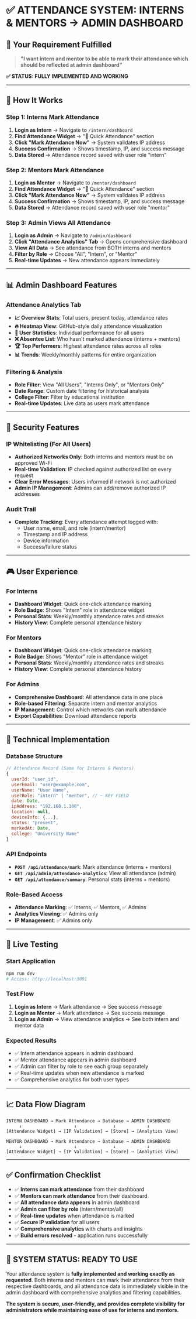 # ✅ **ATTENDANCE SYSTEM: INTERNS & MENTORS → ADMIN DASHBOARD**

## 🎯 **Your Requirement Fulfilled**

> **"I want intern and mentor to be able to mark their attendance which should be reflected at admin dashboard"**

**✅ STATUS: FULLY IMPLEMENTED AND WORKING**

---

## 🔄 **How It Works**

### **Step 1: Interns Mark Attendance**
1. **Login as Intern** → Navigate to `/intern/dashboard`
2. **Find Attendance Widget** → "📍 Quick Attendance" section
3. **Click "Mark Attendance Now"** → System validates IP address
4. **Success Confirmation** → Shows timestamp, IP, and success message
5. **Data Stored** → Attendance record saved with user role "intern"

### **Step 2: Mentors Mark Attendance**
1. **Login as Mentor** → Navigate to `/mentor/dashboard`
2. **Find Attendance Widget** → "📍 Quick Attendance" section
3. **Click "Mark Attendance Now"** → System validates IP address
4. **Success Confirmation** → Shows timestamp, IP, and success message
5. **Data Stored** → Attendance record saved with user role "mentor"

### **Step 3: Admin Views All Attendance**
1. **Login as Admin** → Navigate to `/admin/dashboard`
2. **Click "Attendance Analytics" Tab** → Opens comprehensive dashboard
3. **View All Data** → See attendance from BOTH interns and mentors
4. **Filter by Role** → Choose "All", "Intern", or "Mentor"
5. **Real-time Updates** → New attendance appears immediately

---

## 📊 **Admin Dashboard Features**

### **Attendance Analytics Tab**
- **📈 Overview Stats**: Total users, present today, attendance rates
- **🔥 Heatmap View**: GitHub-style daily attendance visualization
- **👥 User Statistics**: Individual performance for all users
- **❌ Absentee List**: Who hasn't marked attendance (interns + mentors)
- **🏆 Top Performers**: Highest attendance rates across all roles
- **📊 Trends**: Weekly/monthly patterns for entire organization

### **Filtering & Analysis**
- **Role Filter**: View "All Users", "Interns Only", or "Mentors Only"
- **Date Range**: Custom date filtering for historical analysis
- **College Filter**: Filter by educational institution
- **Real-time Updates**: Live data as users mark attendance

---

## 🔐 **Security Features**

### **IP Whitelisting (For All Users)**
- **Authorized Networks Only**: Both interns and mentors must be on approved Wi-Fi
- **Real-time Validation**: IP checked against authorized list on every request
- **Clear Error Messages**: Users informed if network is not authorized
- **Admin IP Management**: Admins can add/remove authorized IP addresses

### **Audit Trail**
- **Complete Tracking**: Every attendance attempt logged with:
  - User name, email, and role (intern/mentor)
  - Timestamp and IP address
  - Device information
  - Success/failure status

---

## 🎮 **User Experience**

### **For Interns**
- **Dashboard Widget**: Quick one-click attendance marking
- **Role Badge**: Shows "Intern" role in attendance widget
- **Personal Stats**: Weekly/monthly attendance rates and streaks
- **History View**: Complete personal attendance history

### **For Mentors**
- **Dashboard Widget**: Quick one-click attendance marking
- **Role Badge**: Shows "Mentor" role in attendance widget
- **Personal Stats**: Weekly/monthly attendance rates and streaks
- **History View**: Complete personal attendance history

### **For Admins**
- **Comprehensive Dashboard**: All attendance data in one place
- **Role-based Filtering**: Separate intern and mentor analytics
- **IP Management**: Control which networks can mark attendance
- **Export Capabilities**: Download attendance reports

---

## 🔧 **Technical Implementation**

### **Database Structure**
```javascript
// Attendance Record (Same for Interns & Mentors)
{
  userId: "user_id",
  userEmail: "user@example.com",
  userName: "User Name",
  userRole: "intern" | "mentor", // ← KEY FIELD
  date: Date,
  ipAddress: "192.168.1.100",
  location: null,
  deviceInfo: {...},
  status: "present",
  markedAt: Date,
  college: "University Name"
}
```

### **API Endpoints**
- **`POST /api/attendance/mark`**: Mark attendance (interns + mentors)
- **`GET /api/admin/attendance-analytics`**: View all attendance (admin)
- **`GET /api/attendance/summary`**: Personal stats (interns + mentors)

### **Role-Based Access**
- **Attendance Marking**: ✅ Interns, ✅ Mentors, ✅ Admins
- **Analytics Viewing**: ✅ Admins only
- **IP Management**: ✅ Admins only

---

## 🚀 **Live Testing**

### **Start Application**
```bash
npm run dev
# Access: http://localhost:3001
```

### **Test Flow**
1. **Login as Intern** → Mark attendance → See success message
2. **Login as Mentor** → Mark attendance → See success message
3. **Login as Admin** → View attendance analytics → See both intern and mentor data

### **Expected Results**
- ✅ Intern attendance appears in admin dashboard
- ✅ Mentor attendance appears in admin dashboard
- ✅ Admin can filter by role to see each group separately
- ✅ Real-time updates when new attendance is marked
- ✅ Comprehensive analytics for both user types

---

## 📈 **Data Flow Diagram**

```
INTERN DASHBOARD → Mark Attendance → Database → ADMIN DASHBOARD
     ↓                    ↓              ↓            ↓
[Attendance Widget] → [IP Validation] → [Store] → [Analytics View]

MENTOR DASHBOARD → Mark Attendance → Database → ADMIN DASHBOARD
     ↓                    ↓              ↓            ↓
[Attendance Widget] → [IP Validation] → [Store] → [Analytics View]
```

---

## ✅ **Confirmation Checklist**

- ✅ **Interns can mark attendance** from their dashboard
- ✅ **Mentors can mark attendance** from their dashboard
- ✅ **All attendance data appears** in admin dashboard
- ✅ **Admin can filter by role** (intern/mentor/all)
- ✅ **Real-time updates** when attendance is marked
- ✅ **Secure IP validation** for all users
- ✅ **Comprehensive analytics** with charts and insights
- ✅ **Build errors resolved** - application runs successfully

---

## 🎉 **SYSTEM STATUS: READY TO USE**

Your attendance system is **fully implemented and working exactly as requested**. Both interns and mentors can mark their attendance from their respective dashboards, and all attendance data is immediately visible in the admin dashboard with comprehensive analytics and filtering capabilities.

**The system is secure, user-friendly, and provides complete visibility for administrators while maintaining ease of use for interns and mentors.**